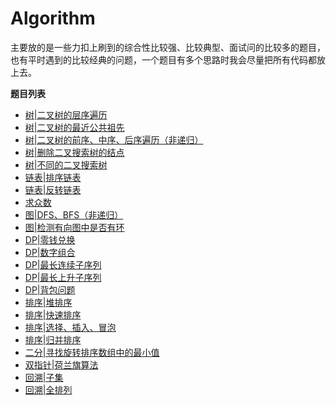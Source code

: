 ﻿# Algorithm

主要放的是一些力扣上刷到的综合性比较强、比较典型、面试问的比较多的题目，也有平时遇到的比较经典的问题，一个题目有多个思路时我会尽量把所有代码都放上去。

**题目列表**

- [树|二叉树的层序遍历](./tree/layer_traverse.md)
- [树|二叉树的最近公共祖先](./tree/most_recent_common_ancestor.md)
- [树|二叉树的前序、中序、后序遍历（非递归）](./tree/traverse.md)
- [树|删除二叉搜索树的结点](./tree/delete_binary_search_trees_node.md)
- [树|不同的二叉搜索树](./tree/different_binary_search_trees.md)
- [链表|排序链表](./list/sort.md)
- [链表|反转链表](./list/reverse.md)
- [求众数](./else/most_num.md)
- [图|DFS、BFS（非递归）](./chart/dfs_bfs.md)
- [图|检测有向图中是否有环](./chart/ring.md)
- [DP|零钱兑换](./dp/coins_change.md)
- [DP|数字组合](./dp/num_list.md)
- [DP|最长连续子序列](./dp/longest_continuous_list.md)
- [DP|最长上升子序列](./dp/longest_up_list.md)
- [DP|背包问题](./dp/backpack.md)
- [排序|堆排序](./sort/deap.md)
- [排序|快速排序](./sort/quick.md)
- [排序|选择、插入、冒泡](./sort/simple.md)
- [排序|归并排序](./sort/merge.md)
- [二分|寻找旋转排序数组中的最小值](./dichotomous/rotate_array.md)
- [双指针|荷兰旗算法](./doublePoint/dutch_flag.md)
- [回溯|子集](./backtrack/subset.md)
- [回溯|全排列](./backtrack/permute.md)

